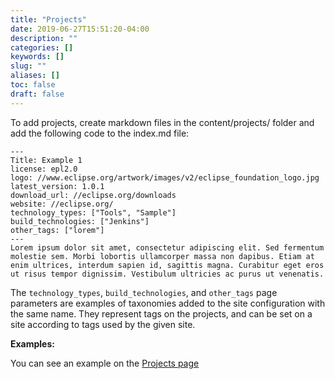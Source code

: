 ```yaml
---
title: "Projects"
date: 2019-06-27T15:51:20-04:00
description: ""
categories: []
keywords: []
slug: ""
aliases: []
toc: false
draft: false
---
```


To add projects, create markdown files in the content/projects/<project name> folder and add the following code to the index.md file:

~~~~
---
Title: Example 1
license: epl2.0
logo: //www.eclipse.org/artwork/images/v2/eclipse_foundation_logo.jpg
latest_version: 1.0.1
download_url: //eclipse.org/downloads
website: //eclipse.org/
technology_types: ["Tools", "Sample"]
build_technologies: ["Jenkins"]
other_tags: ["lorem"]
---
Lorem ipsum dolor sit amet, consectetur adipiscing elit. Sed fermentum molestie sem. Morbi lobortis ullamcorper massa non dapibus. Etiam at enim ultrices, interdum sapien id, sagittis magna. Curabitur eget eros ut risus tempor dignissim. Vestibulum ultricies ac purus ut venenatis. 
~~~~

The `technology_types`, `build_technologies`, and `other_tags` page parameters are examples of taxonomies added to the site configuration with the same name. They represent tags on the projects, and can be set on a site according to tags used by the given site.


**Examples:**

You can see an example on the [Projects page](../../projects/)